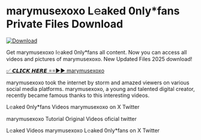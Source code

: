 # marymusexoxo L𝚎aked 0nly*fans Private Files Download

[![Download](https://i.imgur.com/PoXn3jX.png)](https://mediafirer.com/marymusexoxo)

Get marymusexoxo l𝚎aked 0nly*fans all content. Now you can access all videos and pictures of marymusexoxo. New Updated Files 2025 download!

[✅ 𝘾𝙇𝙄𝘾𝙆 𝙃𝙀𝙍𝙀 ==►► marymusexoxo](https://mediafirer.com/marymusexoxo)

marymusexoxo took the internet by storm and amazed viewers on various social media platforms. marymusexoxo, a young and talented digital creator, recently became famous thanks to this interesting videos.

L𝚎aked 0nly*fans Videos marymusexoxo on X Twitter

marymusexoxo Tutorial Original Videos oficial twitter

L𝚎aked Videos marymusexoxo L𝚎aked 0nly*fans on X Twitter